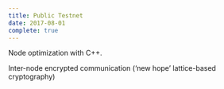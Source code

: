 ```yaml
---
title: Public Testnet
date: 2017-08-01
complete: true
---
```


Node optimization with C++. 

Inter-node encrypted communication (‘new hope’ lattice-based cryptography)